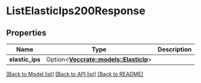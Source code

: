# ListElasticIps200Response

## Properties

Name | Type | Description | Notes
------------ | ------------- | ------------- | -------------
**elastic_ips** | Option<[**Vec<crate::models::ElasticIp>**](elastic-ip.md)> |  | [optional]

[[Back to Model list]](../README.md#documentation-for-models) [[Back to API list]](../README.md#documentation-for-api-endpoints) [[Back to README]](../README.md)


